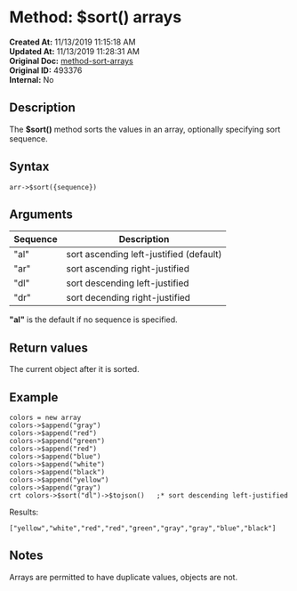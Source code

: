 # Method: $sort() arrays

**Created At:** 11/13/2019 11:15:18 AM  
**Updated At:** 11/13/2019 11:28:31 AM  
**Original Doc:** [method-sort-arrays](https://docs.jbase.com/42948-dynamic-objects/method-sort-arrays)  
**Original ID:** 493376  
**Internal:** No  

## Description

The **$sort()** method sorts the values in an array, optionally specifying sort sequence.

## Syntax

```
arr->$sort({sequence})
```

## Arguments




| Sequence | Description |
| --- | --- |
| "al" | sort ascending left-justified (default) |
| "ar" | sort ascending right-justified |
| "dl" | sort descending left-justified |
| "dr" | sort decending right-justified |

**"al"** is the default if no sequence is specified.

## Return values

The current object after it is sorted.

## Example

```
colors = new array
colors->$append("gray")
colors->$append("red")
colors->$append("green")
colors->$append("red")
colors->$append("blue")
colors->$append("white")
colors->$append("black")
colors->$append("yellow")
colors->$append("gray")
crt colors->$sort("dl")->$tojson()   ;* sort descending left-justified
```

Results:

```
["yellow","white","red","red","green","gray","gray","blue","black"]
```

## Notes

Arrays are permitted to have duplicate values, objects are not.

